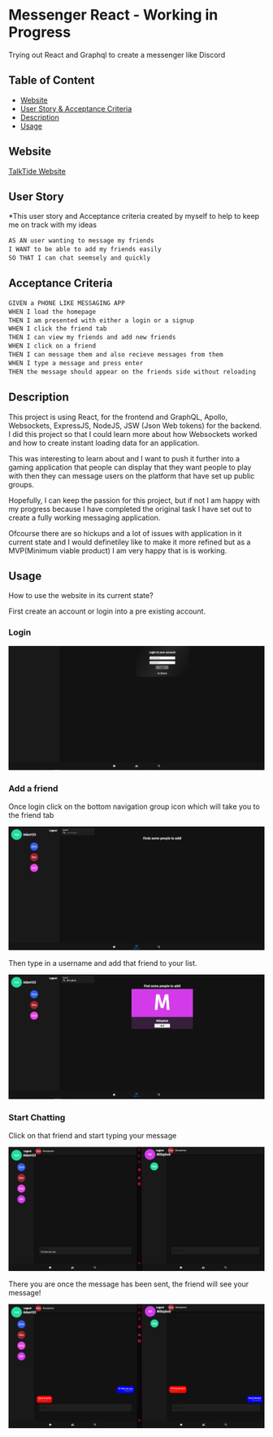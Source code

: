 # Messenger React - Working in Progress

Trying out React and Graphql to create a messenger like Discord

## Table of Content

- [Website](#website)
- [User Story & Acceptance Criteria](#user-story)
- [Description](#description)
- [Usage](#usage)

## Website

[TalkTide Website](https://talktide-4335d8586286.herokuapp.com/)

## User Story

\*This user story and Acceptance criteria created by myself to help to keep me on track with my ideas

```md
AS AN user wanting to message my friends
I WANT to be able to add my friends easily
SO THAT I can chat seemsely and quickly
```

## Acceptance Criteria

```md
GIVEN a PHONE LIKE MESSAGING APP
WHEN I load the homepage
THEN I am presented with either a login or a signup
WHEN I click the friend tab
THEN I can view my friends and add new friends
WHEN I click on a friend
THEN I can message them and also recieve messages from them
WHEN I type a message and press enter
THEN the message should appear on the friends side without reloading
```

## Description

This project is using React, for the frontend and GraphQL, Apollo, Websockets, ExpressJS, NodeJS, JSW (Json Web tokens) for the backend. I did this project so that I could learn more about how Websockets worked and how to create instant loading data for an application.

This was interesting to learn about and I want to push it further into a gaming application that people can display that they want people to play with then they can message users on the platform that have set up public groups.

Hopefully, I can keep the passion for this project, but if not I am happy with my progress because I have completed the original task I have set out to create a fully working messaging application.

Ofcourse there are so hickups and a lot of issues with application in it current state and I would definetiley like to make it more refined but as a MVP(Minimum viable product) I am very happy that is is working.

## Usage

How to use the website in its current state?

First create an account or login into a pre existing account.

### Login

![Login page](./readmeImages/login.png)

### Add a friend

Once login click on the bottom navigation group icon which will take you to the friend tab

![Friend tab](./readmeImages/friend%20tab.png)

Then type in a username and add that friend to your list.

![Adding Friend](./readmeImages/addFriend.png)

### Start Chatting

Click on that friend and start typing your message

![Chat started](./readmeImages/chatMessageStart.png)

There you are once the message has been sent, the friend will see your message!

![Sent Message](./readmeImages/messageComplete.png)

